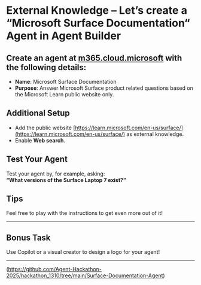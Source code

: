 # External Knowledge – Let’s create a “Microsoft Surface Documentation“ Agent in Agent Builder

## Create an agent at [m365.cloud.microsoft](https://m365.cloud.microsoft) with the following details:

- **Name**: Microsoft Surface Documentation
- **Purpose**: Answer Microsoft Surface product related questions based on the Microsoft Learn public website only.

## Additional Setup

- Add the public website [https://learn.microsoft.com/en-us/surface/](https://learn.microsoft.com/en-us/surface/) as external knowledge.
- Enable **Web search**.

## Test Your Agent

Test your agent by, for example, asking:  
**“What versions of the Surface Laptop 7 exist?”**

## Tips

Feel free to play with the instructions to get even more out of it!

---

## Bonus Task

Use Copilot or a visual creator to design a logo for your agent!

---

(https://github.com/Agent-Hackathon-2025/hackathon_1310/tree/main/Surface-Documentation-Agent)
